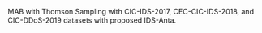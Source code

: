 MAB with Thomson Sampling with CIC-IDS-2017, CEC-CIC-IDS-2018, and CIC-DDoS-2019 datasets with proposed IDS-Anta.
